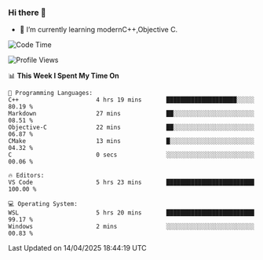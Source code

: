 ### Hi there 👋
- 🌱 I’m currently learning modernC++,Objective C.
<!--
**Asukaki7/Asukaki7** is a ✨ _special_ ✨ repository because its `README.md` (this file) appears on your GitHub profile.

Here are some ideas to get you started:

- 🔭 I’m currently working on ...
- 🌱 I’m currently learning ...
- 👯 I’m looking to collaborate on ...
- 🤔 I’m looking for help with ...
- 💬 Ask me about ...
- 📫 How to reach me: ...
- 😄 Pronouns: ...
- ⚡ Fun fact: ...
-->
<!--START_SECTION:waka-->
![Code Time](http://img.shields.io/badge/Code%20Time-522%20hrs%2035%20mins-blue)

![Profile Views](http://img.shields.io/badge/Profile%20Views-0-blue)

📊 **This Week I Spent My Time On** 

```text
💬 Programming Languages: 
C++                      4 hrs 19 mins       ████████████████████░░░░░   80.19 % 
Markdown                 27 mins             ██░░░░░░░░░░░░░░░░░░░░░░░   08.51 % 
Objective-C              22 mins             ██░░░░░░░░░░░░░░░░░░░░░░░   06.87 % 
CMake                    13 mins             █░░░░░░░░░░░░░░░░░░░░░░░░   04.32 % 
C                        0 secs              ░░░░░░░░░░░░░░░░░░░░░░░░░   00.06 % 

🔥 Editors: 
VS Code                  5 hrs 23 mins       █████████████████████████   100.00 % 

💻 Operating System: 
WSL                      5 hrs 20 mins       █████████████████████████   99.17 % 
Windows                  2 mins              ░░░░░░░░░░░░░░░░░░░░░░░░░   00.83 % 
```


 Last Updated on 14/04/2025 18:44:19 UTC
<!--END_SECTION:waka-->

